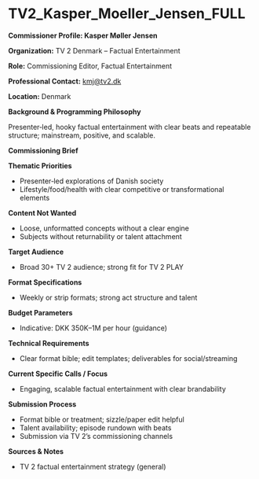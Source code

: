 # TV2_Kasper_Moeller_Jensen_FULL

**Commissioner Profile: Kasper Møller Jensen**

**Organization:** TV 2 Denmark – Factual Entertainment

**Role:** Commissioning Editor, Factual Entertainment

**Professional Contact:** kmj@tv2.dk

**Location:** Denmark

**Background & Programming Philosophy**

Presenter‑led, hooky factual entertainment with clear beats and repeatable structure; mainstream, positive, and scalable.

**Commissioning Brief**

**Thematic Priorities**

- Presenter‑led explorations of Danish society
- Lifestyle/food/health with clear competitive or transformational elements

**Content Not Wanted**

- Loose, unformatted concepts without a clear engine
- Subjects without returnability or talent attachment

**Target Audience**

- Broad 30+ TV 2 audience; strong fit for TV 2 PLAY

**Format Specifications**

- Weekly or strip formats; strong act structure and talent

**Budget Parameters**

- Indicative: DKK 350K–1M per hour (guidance)

**Technical Requirements**

- Clear format bible; edit templates; deliverables for social/streaming

**Current Specific Calls / Focus**

- Engaging, scalable factual entertainment with clear brandability

**Submission Process**

- Format bible or treatment; sizzle/paper edit helpful
- Talent availability; episode rundown with beats
- Submission via TV 2’s commissioning channels

**Sources & Notes**

- TV 2 factual entertainment strategy (general)